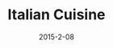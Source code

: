 ---
layout: default
title: Italian Cuisine
thumb: /img/italiano-thumb.jpg
img: /img/italiano.jpg
date: 2015-2-08
modalId: 7
slug: italiano
projectDate: April 2013
client: University
service: Website

tools: ['Illustrator', 'InDesign']
values: [60,40]

brief: To design and build a website for a cuisine of our own choosing. The website was to act as an ambassador for our chosen cuisine
execution: <p>I chose to design a website that did not contain stereotypical Italian elements as I felt that this can often lead to ‘cheesy’ designs. I believe that even so, this website was still recognisable as an Italian themed website.<br>I believe that the result was a clean and simple web layout that communicated its content well.</p><p>View the website at <a href="http://samjdavis.com/italiano">samjdavis.com/italiano</a></p>

---